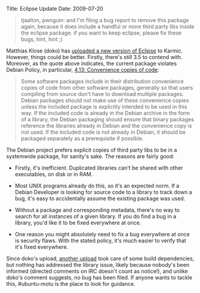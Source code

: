 Title: Eclipse Update
Date: 2009-07-20

> <doko> tjaalton, pwnguin: and I'm filing a bug report to
remove this package again, because it does include a handful or more third
party libs inside the eclipse package. if you want to keep eclipse, please fix
these bugs, hint, hint ;) 


 Matthias Klose (doko) has [uploaded a new version of Eclipse][1] to Karmic.
However, things could be better. Firstly, there's still 3.5 to contend with.
Moreover, as the quote above indicates, the current package violates Debian
Policy, in particular, [4.13: Convenience copies of code][2]:

> Some software packages include in their distribution convenience copies of
code from other software packages, generally so that users compiling from
source don't have to download multiple packages. Debian packages should not
make use of these convenience copies unless the included package is explicitly
intended to be used in this way. If the included code is already in the Debian
archive in the form of a library, the Debian packaging should ensure that
binary packages reference the libraries already in Debian and the convenience
copy is not used. If the included code is not already in Debian, it should be
packaged separately as a prerequisite if possible.


 The Debian project prefers explicit copies of third party libs to be in a
systemwide package, for sanity's sake. The reasons are fairly good:


   * Firstly, it's inefficient. Duplicated libraries can't be shared with
other executables, on disk or in RAM.

   * Most UNIX programs already do this, so it's an expected norm. If a Debian
Developer is looking for source code to a library to track down a bug, it's
easy to accidentally assume the existing package was used.

   * Without a package and corresponding metadata, there's no way to search
for all instances of a given library. If you do find a bug in a library, you'd
like it to be fixed everywhere at once.

   * One reason you might absolutely need to fix a bug everywhere at once is
security flaws. With the stated policy, it's much easier to verify that it's
fixed everywhere.


 Since doko's upload, [another upload][3] took care of some build
dependencies, but nothing has addressed the library issue, likely because
nobody's been informed (directed comments on IRC doesn't count as notice!),
and unlike doko's comment suggests, no bug has been filed. If anyone wants to
tackle this, #ubuntu-motu is the place to look for guidance.

   [1]: https://launchpad.net/ubuntu/+source/eclipse/3.4.1-0ubuntu1

   [2]: http://www.debian.org/doc/debian-policy/ch-source.html#s-embeddedfiles

   [3]: https://edge.launchpad.net/ubuntu/+source/eclipse/3.4.1-0ubuntu2

